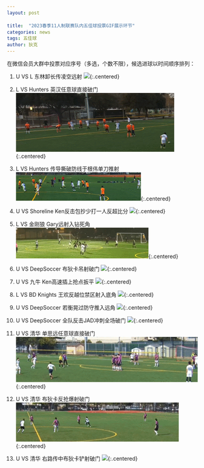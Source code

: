 ```yaml
---
layout: post

title:  "2023春季11人制联赛队内五佳球投票GIF展示环节"
categories: news
tags: 五佳球
author: 狄克
---
```


在微信会员大群中投票对应序号（多选，个数不限），候选进球以时间顺序排列：

1. U VS L 东林卸长传凌空远射
![](/assets/img/news/season-23q1/r2-u-l/1-0.gif){:.centered}

1. L VS Hunters 英汉任意球直接破门
![](/assets/img/news/season-23q1/r3-l-hunters/1-1.gif){:.centered}

1. L VS Hunters 传导撕破防线于根伟单刀推射
![](/assets/img/news/season-23q1/r3-l-hunters/2-1.gif){:.centered}

1. U VS Shoreline Ken反击包抄少打一人反超比分
![](/assets/img/news/season-23q1/r3-u-shoreline/2-1.gif){:.centered}

1. L VS 金刚狼 Gary远射入钻死角
![](/assets/img/news/season-23q1/r4-l-wolf/1-0.gif){:.centered}

1. U VS DeepSoccer 布狄卡吊射破门
![](/assets/img/news/season-23q1/r8-u-ds/3-0.gif){:.centered}

1. U VS 九牛 Ken高速插上抢点扳平
![](/assets/img/news/season-23q1/r9-u-ox9/1-1.gif){:.centered}

1. L VS BD Knights 王欢反越位禁区射入底角
![](/assets/img/news/season-23q1/r10-l-bd/8.gif){:.centered}

1. U VS DeepSoccer 若衡晃过防守推入远角
![](/assets/img/news/season-23q1/rank1-u-dp/1-0.gif){:.centered}

1. U VS DeepSoccer 全队反击JAD冲刺全场破门
![](/assets/img/news/season-23q1/rank1-u-dp/2-0.gif){:.centered}

1. U VS 清华 单思远任意球直接破门
![](/assets/img/news/season-23q1/rank2-u-thu/1-0.gif){:.centered}

1. U VS 清华 布狄卡反抢爆射破门
![](/assets/img/news/season-23q1/rank2-u-thu/2-0.gif){:.centered}

1. U VS 清华 右路传中布狄卡铲射破门
![](/assets/img/news/season-23q1/rank2-u-thu/3-0.gif){:.centered}

